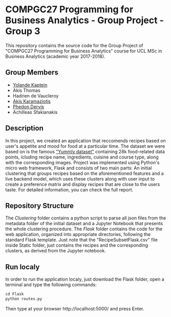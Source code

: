 ﻿# COMPGC27 Programming for Business Analytics - Group Project - Group 3

This repository contains the source code for the Group Project of "COMPGC27 Programming for Business Analytics" course for UCL MSc in Business Analytics (academic year 2017-2018).

## Group Members
* [Yolande Kaptein](https://github.com/yolaCaptain)
* Akis Thomas
* Hadrien de Vaucleroy
* [Akis Karamaziotis](https://github.com/AkisKa)
* [Phedon Dervis](https://github.com/Pderv049)
* Achilleas Sfakianakis

## Description

In this project, we created an application that reccomends recipes based on user's appetite and mood for food at a particular time. The dataset we were based on is the famous ["Yummly dataset"](http://lherranz.org/datasets/) containing 28k food-related data points, icluding recipe name, ingredients, cuisine and course type, along with the corresponding images. Project was implemented using Python's micro web framework, Flask and consists of two main parts: An initial clustering that groups recipes based on the aforementioned features and a live backend model, which uses these clusters along with user input to create a preference matrix and display recipes that are close to the users taste. For detailed information, you can check the full report.

## Repository Structure
The *Clustering* folder contains a python script to parse all json files from the metadata folder of the initial dataset and a Jupyter Notebook that presents the whole clustering procedure. The *Flask* folder contains the code for the web application, organized into appropriate directories, following the standard Flask template. Just note that the "RecipeSubsetFlask.csv" file inside Static folder, just contains the recipes and the corresponding clusters, as derived from the Jupyter notebook.


## Run localy
In order to run the application localy, just download the Flask folder, open a terminal and type the following commands:

```python
cd Flask
python routes.py
``` 

Then type at your browser http://localhost:5000/ and press Enter.
